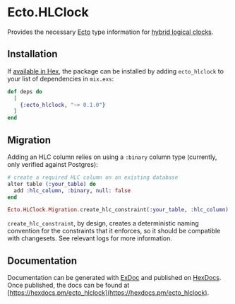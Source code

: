 # Ecto.HLClock

Provides the necessary [Ecto](https://github.com/elixir-ecto/ecto) type information for [hybrid logical clocks](https://github.com/tonic-sys/hlclock).

## Installation

If [available in Hex](https://hex.pm/docs/publish), the package can be installed
by adding `ecto_hlclock` to your list of dependencies in `mix.exs`:

```elixir
def deps do
  [
    {:ecto_hlclock, "~> 0.1.0"}
  ]
end
```

## Migration

Adding an HLC column relies on using a `:binary` column type (currently, only verified against Postgres):

```elixir
# create a required HLC column on an existing database
alter table (:your_table) do
  add :hlc_column, :binary, null: false
end

Ecto.HLClock.Migration.create_hlc_constraint(:your_table, :hlc_column)
```

`create_hlc_constraint`, by design, creates a deterministic naming convention for the constraints that it enforces, so it should be compatible with changesets. See relevant logs for more information.

## Documentation

Documentation can be generated with [ExDoc](https://github.com/elixir-lang/ex_doc)
and published on [HexDocs](https://hexdocs.pm). Once published, the docs can
be found at [https://hexdocs.pm/ecto_hlclock](https://hexdocs.pm/ecto_hlclock).

